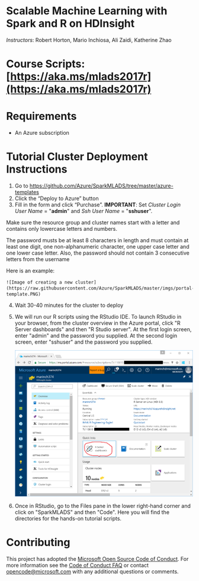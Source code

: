 # Scalable Machine Learning with Spark and R on HDInsight

*Instructors*: Robert Horton, Mario Inchiosa, Ali Zaidi, Katherine Zhao

# Course Scripts: [https://aka.ms/mlads2017r](https://aka.ms/mlads2017r)

# Requirements

* An Azure subscription

# Tutorial Cluster Deployment Instructions

1.	Go to https://github.com/Azure/SparkMLADS/tree/master/azure-templates 
2.	Click the “Deploy to Azure” button
3.	Fill in the form and click “Purchase”. **IMPORTANT**: Set *Cluster Login User Name* = "**admin**" and *Ssh User Name* = "**sshuser**".

Make sure the resource group and cluster names start with a letter and contains only lowercase letters and numbers.

The password musts be at least 8 characters in length and must contain at least one digit, one non-alphanumeric character, one upper case letter and one lower case letter. Also, the password should not contain 3 consecutive letters from the username

Here is an example:

    ![Image of creating a new cluster](https://raw.githubusercontent.com/Azure/SparkMLADS/master/imgs/portal-template.PNG)

4.	Wait 30-40 minutes for the cluster to deploy

5.	We will run our R scripts using the RStudio IDE. To launch RStudio in your browser, from the cluster overview in the Azure portal, click "R Server dashboards" and then "R Studio server". At the first login screen, enter "admin" and the password you supplied. At the second login screen, enter "sshuser" and the password you supplied.

    ![Image of the cluster overview](https://raw.githubusercontent.com/Azure/SparkMLADS/master/imgs/cluster-overview.PNG)

6.	Once in RStudio, go to the Files pane in the lower right-hand corner and click on "SparkMLADS" and then "Code". Here you will find the directories for the hands-on tutorial scripts.

# Contributing

This project has adopted the [Microsoft Open Source Code of Conduct](https://opensource.microsoft.com/codeofconduct/). For more information see the [Code of Conduct FAQ](https://opensource.microsoft.com/codeofconduct/faq/) or contact [opencode@microsoft.com](mailto:opencode@microsoft.com) with any additional questions or comments.
